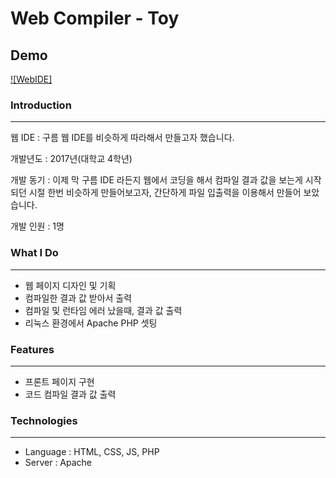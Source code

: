 # Web Compiler - Toy
## Demo
[![WebIDE]](https://www.youtube.com/watch?v=uaJ6vJ5wU90)

### **Introduction**

---

웹 IDE  : 구름 웹 IDE를 비슷하게 따라해서 만들고자 했습니다.

개발년도 : 2017년(대학교 4학년)

개발 동기 : 이제 막 구름 IDE 라든지 웹에서 코딩을 해서 컴파일 결과 값을 보는게 시작되던 시절 한번 비슷하게 만들어보고자, 간단하게 파일 입출력을 이용해서 만들어 보았습니다. 

개발 인원 : 1명 

### What I Do

---

- 웹 페이지 디자인 및 기획
- 컴파일한 결과 값 받아서 출력
- 컴파일 및 런타임 에러 났을때, 결과 값 출력
- 리눅스 환경에서 Apache PHP 셋팅

### Features

---

- 프론트 페이지 구현
- 코드 컴파일 결과 값 출력

### Technologies

---

- Language : HTML, CSS, JS, PHP
- Server : Apache
